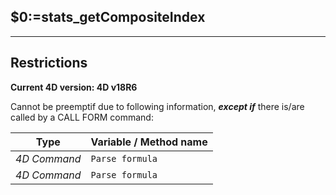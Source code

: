 ﻿## $0:=stats_getCompositeIndex---## Restrictions**Current 4D version: 4D v18R6**Cannot be preemptif due to following information, ***except if*** there is/are called by a CALL FORM command:|Type|Variable / Method name||------|------||*4D Command*|`Parse formula`||*4D Command*|`Parse formula`|